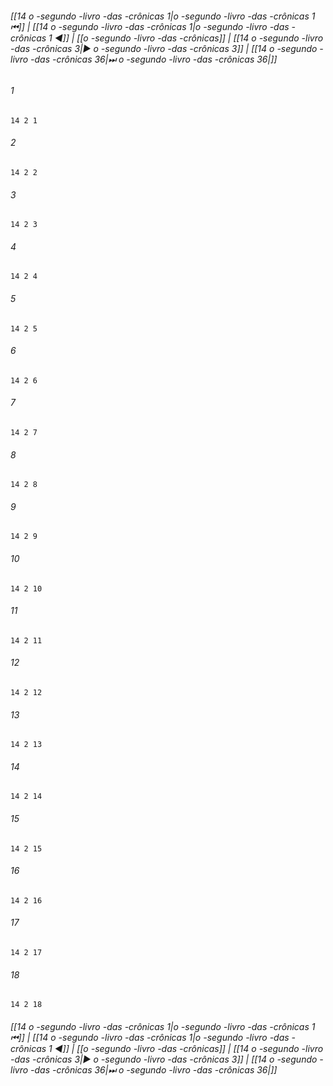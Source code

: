 
###### [[14 o -segundo -livro -das -crônicas 1|o -segundo -livro -das -crônicas 1 ⏮]] | [[14 o -segundo -livro -das -crônicas 1|o -segundo -livro -das -crônicas 1 ◀]] | [[o -segundo -livro -das -crônicas]] | [[14 o -segundo -livro -das -crônicas 3|▶ o -segundo -livro -das -crônicas 3]] | [[14 o -segundo -livro -das -crônicas 36|⏭ o -segundo -livro -das -crônicas 36|]]

###### 1
``` verse
14 2 1 
```
###### 2
``` verse
14 2 2 
```
###### 3
``` verse
14 2 3 
```
###### 4
``` verse
14 2 4 
```
###### 5
``` verse
14 2 5 
```
###### 6
``` verse
14 2 6 
```
###### 7
``` verse
14 2 7 
```
###### 8
``` verse
14 2 8 
```
###### 9
``` verse
14 2 9 
```
###### 10
``` verse
14 2 10 
```
###### 11
``` verse
14 2 11 
```
###### 12
``` verse
14 2 12 
```
###### 13
``` verse
14 2 13 
```
###### 14
``` verse
14 2 14 
```
###### 15
``` verse
14 2 15 
```
###### 16
``` verse
14 2 16 
```
###### 17
``` verse
14 2 17 
```
###### 18
``` verse
14 2 18 
```

###### [[14 o -segundo -livro -das -crônicas 1|o -segundo -livro -das -crônicas 1 ⏮]] | [[14 o -segundo -livro -das -crônicas 1|o -segundo -livro -das -crônicas 1 ◀]] | [[o -segundo -livro -das -crônicas]] | [[14 o -segundo -livro -das -crônicas 3|▶ o -segundo -livro -das -crônicas 3]] | [[14 o -segundo -livro -das -crônicas 36|⏭ o -segundo -livro -das -crônicas 36|]]

